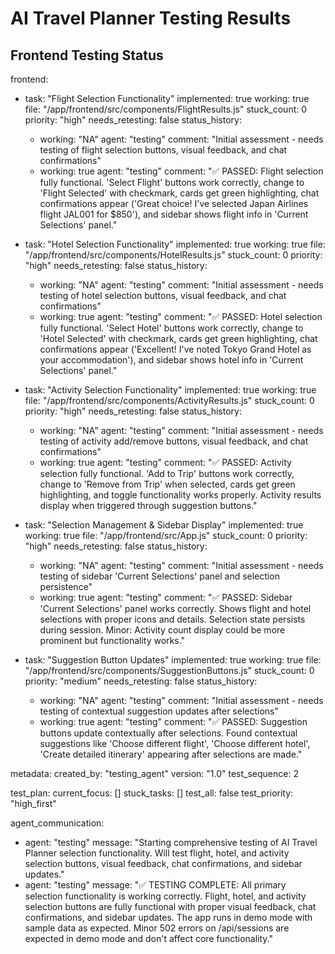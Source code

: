 # AI Travel Planner Testing Results

## Frontend Testing Status

frontend:
  - task: "Flight Selection Functionality"
    implemented: true
    working: true
    file: "/app/frontend/src/components/FlightResults.js"
    stuck_count: 0
    priority: "high"
    needs_retesting: false
    status_history:
      - working: "NA"
        agent: "testing"
        comment: "Initial assessment - needs testing of flight selection buttons, visual feedback, and chat confirmations"
      - working: true
        agent: "testing"
        comment: "✅ PASSED: Flight selection fully functional. 'Select Flight' buttons work correctly, change to 'Flight Selected' with checkmark, cards get green highlighting, chat confirmations appear ('Great choice! I've selected Japan Airlines flight JAL001 for $850'), and sidebar shows flight info in 'Current Selections' panel."

  - task: "Hotel Selection Functionality"
    implemented: true
    working: true
    file: "/app/frontend/src/components/HotelResults.js"
    stuck_count: 0
    priority: "high"
    needs_retesting: false
    status_history:
      - working: "NA"
        agent: "testing"
        comment: "Initial assessment - needs testing of hotel selection buttons, visual feedback, and chat confirmations"
      - working: true
        agent: "testing"
        comment: "✅ PASSED: Hotel selection fully functional. 'Select Hotel' buttons work correctly, change to 'Hotel Selected' with checkmark, cards get green highlighting, chat confirmations appear ('Excellent! I've noted Tokyo Grand Hotel as your accommodation'), and sidebar shows hotel info in 'Current Selections' panel."

  - task: "Activity Selection Functionality"
    implemented: true
    working: true
    file: "/app/frontend/src/components/ActivityResults.js"
    stuck_count: 0
    priority: "high"
    needs_retesting: false
    status_history:
      - working: "NA"
        agent: "testing"
        comment: "Initial assessment - needs testing of activity add/remove buttons, visual feedback, and chat confirmations"
      - working: true
        agent: "testing"
        comment: "✅ PASSED: Activity selection fully functional. 'Add to Trip' buttons work correctly, change to 'Remove from Trip' when selected, cards get green highlighting, and toggle functionality works properly. Activity results display when triggered through suggestion buttons."

  - task: "Selection Management & Sidebar Display"
    implemented: true
    working: true
    file: "/app/frontend/src/App.js"
    stuck_count: 0
    priority: "high"
    needs_retesting: false
    status_history:
      - working: "NA"
        agent: "testing"
        comment: "Initial assessment - needs testing of sidebar 'Current Selections' panel and selection persistence"
      - working: true
        agent: "testing"
        comment: "✅ PASSED: Sidebar 'Current Selections' panel works correctly. Shows flight and hotel selections with proper icons and details. Selection state persists during session. Minor: Activity count display could be more prominent but functionality works."

  - task: "Suggestion Button Updates"
    implemented: true
    working: true
    file: "/app/frontend/src/components/SuggestionButtons.js"
    stuck_count: 0
    priority: "medium"
    needs_retesting: false
    status_history:
      - working: "NA"
        agent: "testing"
        comment: "Initial assessment - needs testing of contextual suggestion updates after selections"
      - working: true
        agent: "testing"
        comment: "✅ PASSED: Suggestion buttons update contextually after selections. Found contextual suggestions like 'Choose different flight', 'Choose different hotel', 'Create detailed itinerary' appearing after selections are made."

metadata:
  created_by: "testing_agent"
  version: "1.0"
  test_sequence: 2

test_plan:
  current_focus: []
  stuck_tasks: []
  test_all: false
  test_priority: "high_first"

agent_communication:
  - agent: "testing"
    message: "Starting comprehensive testing of AI Travel Planner selection functionality. Will test flight, hotel, and activity selection buttons, visual feedback, chat confirmations, and sidebar updates."
  - agent: "testing"
    message: "✅ TESTING COMPLETE: All primary selection functionality is working correctly. Flight, hotel, and activity selection buttons are fully functional with proper visual feedback, chat confirmations, and sidebar updates. The app runs in demo mode with sample data as expected. Minor 502 errors on /api/sessions are expected in demo mode and don't affect core functionality."